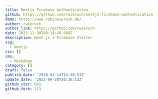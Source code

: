 ```yaml
---
title: Nextjs Firebase Authentication
github: https://github.com/rwieruch/nextjs-firebase-authentication
demo: https://www.robinwieruch.de/
author: rwieruch
author_link: https://github.com/rwieruch
date: 2023-11-30T08:14:49.088Z
description: Next.js + Firebase Starter
ssg:
  - Nextjs
css: []
cms:
  - Markdown
category: []
draft: false
publish_date: '2020-01-14T14:30:53Z'
update_date: '2022-09-28T10:36:13Z'
github_star: 641
github_fork: 113
---
```


